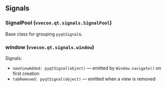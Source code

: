 ## Signals

### SignalPool (`vvecon.qt.signals.SignalPool`)
Base class for grouping `pyqtSignal`s.

### window (`vvecon.qt.signals.window`)
Signals:
- `newViewAdded: pyqtSignal(object)` — emitted by `Window.navigate()` on first creation
- `tabRemoved: pyqtSignal(object)` — emitted when a view is removed


